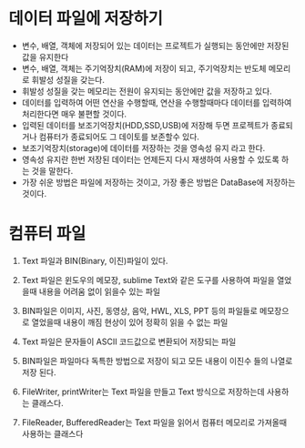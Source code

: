 # 데이터 파일에 저장하기
* 변수, 배열, 객체에 저장되어 있는 데이터는 프로젝트가 실행되는
동안에만 저장된 값을 유지한다
* 변수, 배열, 객체는 주기억장치(RAM)에 저장이 되고, 주기억장치는
반도체 메모리로 휘발성 성질을 갖는다.
* 휘발성 성질을 갖는 메모리는 전원이 유지되는 동안에만 값을 저장하고 
있다.
* 데이터를 입력하여 어떤 연산을 수행할때, 연산을 수행할때마다
데이터를 입력하여 처리한다면 매우 불편할 것이다.
* 입력된 데이터를 보조기억장치(HDD,SSD,USB)에 저장해 두면 프로젝트가
종료되거나 컴퓨터가 종료되어도 그 데이토를 보존할수 있다.
* 보조기억장치(storage)에 데이터를 저장하는 것을 영속성 유지 라고 한다.
* 영속성 유지란 한번 저장된 데이터는 언제든지 다시 재생하여 사용할 수 
있도록 하는 것을 말한다.
* 가장 쉬운 방법은 파일에 저장하는 것이고, 가장 좋은 방법은 DataBase에
저장하는 것이다.

# 컴퓨터 파일
1. Text 파일과 BIN(Binary, 이진)파일이 있다.
2. Text 파일은 윈도우의 메모장, sublime Text와 같은 도구를 사용하여
파일을 열었을때 내용을 어려움 없이 읽을수 있는 파일

3. BIN파일은 이미지, 사진, 동영상, 음악, HWL, XLS, PPT 등의 파일들로
메모장으로 열었을때 내용이 깨짐 현상이 있어 정확히 읽을 수 없는 파일

4. Text 파일은 문자들이 ASCII 코드값으로 변환되어 저장되는 파일
5. BIN파일은 파일마다 독특한 방법으로 저장이 되고 모든 내용이 이진수
들의 나열로 저장 된다.

6. FileWriter, printWriter는 Text 파일을 만들고 Text 방식으로
저장하는데 사용하는 클래스다.

7. FileReader, BufferedReader는 Text 파일을 읽어서 컴퓨터 메모리로
가져올때 사용하는 클래스다